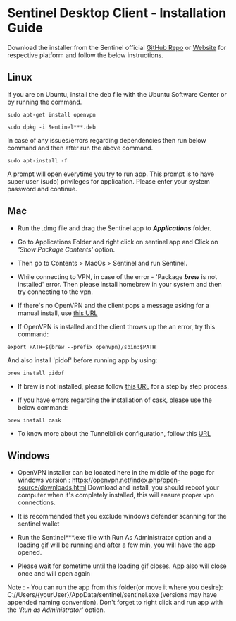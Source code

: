 Sentinel Desktop Client - Installation Guide
===

Download the installer from the Sentinel official [GitHub Repo](https://github.com/sentinel-official/sentinel/releases) or [Website](https://sentinelgroup.io) for respective platform and follow the below instructions.

Linux
---

If you are on Ubuntu, install the deb file with the Ubuntu Software Center or by running the command.

```
sudo apt-get install openvpn
```



```
sudo dpkg -i Sentinel***.deb
```

In case of any issues/errors regarding dependencies then run below command and then after run the above command.

```
sudo apt-install -f
```

A prompt will open everytime you try to run app. This prompt is to have super user (sudo) privileges for application. Please enter your system password and continue.



Mac
---

- Run the .dmg file and drag the Sentinel app to ***Applications*** folder.

- Go to Applications Folder and right click on sentinel app and Click on *'Show Package Contents'* option.

- Then go to Contents > MacOs > Sentinel and run Sentinel.

- While connecting to VPN, in case of the error - 'Package ***brew*** is not installed' error. Then please install homebrew in your system and then try connecting to the vpn.

- If there's no OpenVPN and the client pops a message asking for a manual install, use [this URL](https://openvpn.net/index.php/access-server/docs/admin-guides/183-how-to-connect-to-access-server-from-a-mac.html)

- If OpenVPN is installed and the client throws up the an error, try this command: 

```
export PATH=$(brew --prefix openvpn)/sbin:$PATH
````

And also install 'pidof' before running app by using:

````
brew install pidof
````

- If brew is not installed, please follow [this URL](https://www.howtogeek.com/211541/homebrew-for-os-x-easily-installs-desktop-apps-and-terminal-utilities/) for a step by step process.

- If you have errors regarding the installation of cask, please use the below command:

````
brew install cask
````
- To know more about the Tunnelblick configuration, follow this [URL](https://tunnelblick.net/cFileLocations.html)


Windows
---

- OpenVPN installer can be located here in the middle of the page for windows version : https://openvpn.net/index.php/open-source/downloads.html
  Download and install, you should reboot your computer when it's completely installed, this will ensure proper vpn connections. 

- It is recommended that you exclude windows defender scanning for the sentinel wallet 
- Run the Sentinel***.exe file with Run As Administrator option and a loading gif will be running and after a few min, you will have the app opened.


- Please wait for sometime until the loading gif closes. App also will close once and will open again

Note : - You can run the app from this folder(or move it where you desire): C://Users/{yourUser}/AppData/sentinel/sentinel.exe (versions may have appended naming convention). Don't forget to right click and run app with the *'Run as Administrator'* option.
